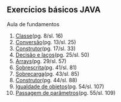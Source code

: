 ## Exercícios básicos JAVA

Aula de fundamentos

1. [Classe](https://github.com/jampow/Fundamentos-Java/blob/master/src/com/fiap/_01classe/Bicicleta.java)(pg. 8/sl. 16)
2. [Conversão](https://github.com/jampow/Fundamentos-Java/blob/master/src/com/fiap/_02conversao/Conversao.java)(pg. 13/sl. 25)
3. [Construtor](https://github.com/jampow/Fundamentos-Java/blob/master/src/com/fiap/_03construtor/Construtor.java)(pg. 17/sl. 33)
4. [Decisão e laços](https://github.com/jampow/Fundamentos-Java/blob/master/src/com/fiap/_04decisao_e_laco/Binario.java)(pg. 25/sl. 50)
5. [Arrays](https://github.com/jampow/Fundamentos-Java/blob/master/src/com/fiap/_05arrays/Arrays.java)(pg. 29/sl. 57)
6. [Sobrescrita](https://github.com/jampow/Fundamentos-Java/blob/master/src/com/fiap/_06sobrescrita)(pg. 41/sl. 81)
7. [Sobrecarga](https://github.com/jampow/Fundamentos-Java/blob/master/src/com/fiap/_07sobrecarga/Sobrecarga.java)(pg. 43/sl. 85)
8. [Construtor](https://github.com/jampow/Fundamentos-Java/blob/master/src/com/fiap/_08construtor)(pg. 44/sl. 88)
9. [Igualdade de objetos](https://github.com/jampow/Fundamentos-Java/blob/master/src/com/fiap/_09igualdade_de_objetos/Caracteres.java)(pg. 54/sl. 107)
10. [Passagem de parâmetros](https://github.com/jampow/Fundamentos-Java/blob/master/src/com/fiap/_10passagem_de_parametros/Multiplicador.java)(pg. 55/sl. 109)